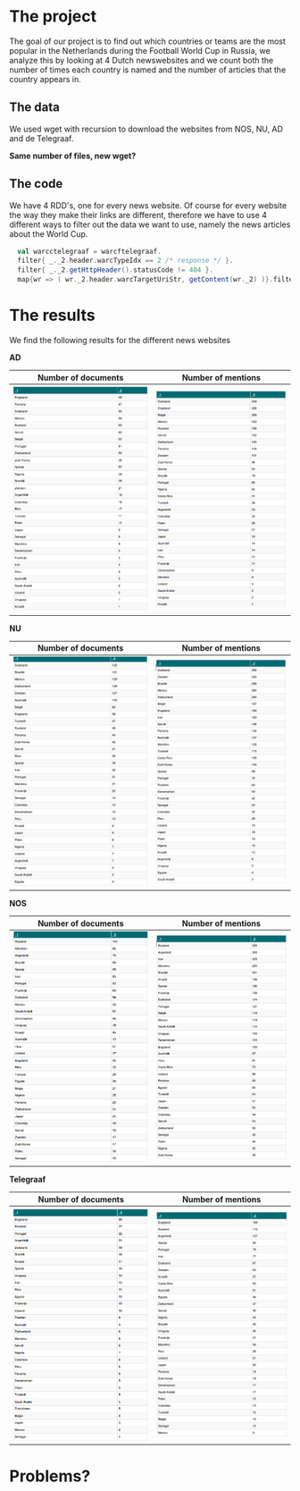 # The project

The goal of our project is to find out which countries or teams are the most popular in the Netherlands during the Football World Cup in Russia, we analyze this by looking at 4 Dutch newswebsites and we count both the number of times each country is named and the number of articles that the country appears in. 

## The data

We used wget with recursion to download the websites from NOS, NU, AD and de Telegraaf.

**__Same number of files, new wget?__**

## The code
We have 4 RDD's, one for every news website. Of course for every website the way they make their links are different, therefore we have to use 4 different ways to filter out the data we want to use, namely the news articles about the World Cup.

```scala
  val warcctelegraaf = warcftelegraaf.
  filter{ _._2.header.warcTypeIdx == 2 /* response */ }.
  filter{ _._2.getHttpHeader().statusCode != 404 }.
  map{wr => ( wr._2.header.warcTargetUriStr, getContent(wr._2) )}.filter{ _._2.contains("in WK 2018")}
  ```




# The results
We find the following results for the different news websites

**AD**

|Number of documents|Number of mentions|
|---|---|
|![alt text](https://github.com/TomValckx/hello-world/blob/master/DocCountAD.png "Number of documents in AD")|![alt text](https://github.com/TomValckx/hello-world/blob/master/WordCountAD.png "Number of mentions in AD")|

**NU**

|Number of documents|Number of mentions|
|---|---|
|![alt text](https://github.com/TomValckx/hello-world/blob/master/DocCountNU.png "Number of documents in NU")|![alt text](https://github.com/TomValckx/hello-world/blob/master/WordCountNU.png "Number of mentions in NU")|

**NOS**

|Number of documents|Number of mentions|
|---|---|
|![alt text](https://github.com/TomValckx/hello-world/blob/master/DocCountNOS.png "Number of documents in NOS")|![alt text](https://github.com/TomValckx/hello-world/blob/master/WordCountNOS.png "Number of mentions in NOS")|

**Telegraaf**

|Number of documents|Number of mentions|
|---|---|
|![alt text](https://github.com/TomValckx/hello-world/blob/master/DocCountTG.png "Number of documents in Telegraaf")|![alt text](https://github.com/TomValckx/hello-world/blob/master/WordCountTG.png "Number of mentions in Telegraaf")|









# Problems?
